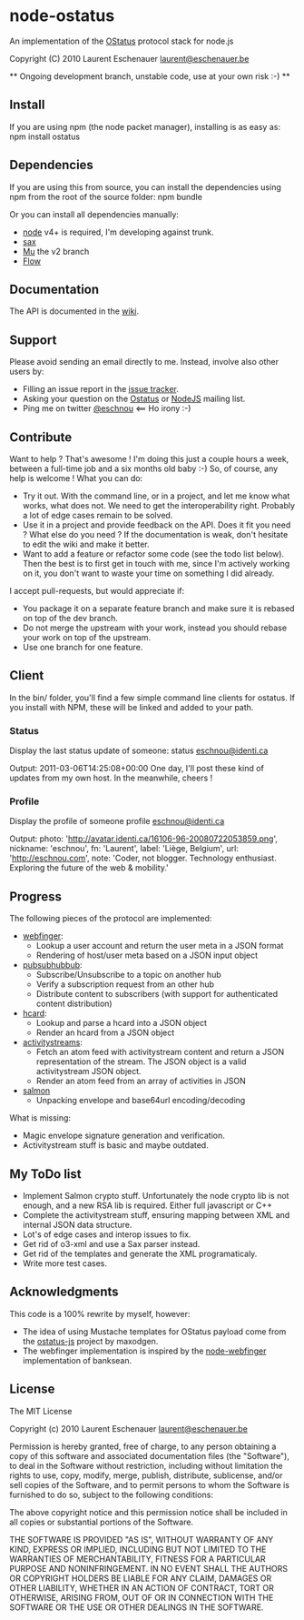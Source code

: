node-ostatus
============

An implementation of the [OStatus](http://ostatus.org) protocol stack for node.js

Copyright (C) 2010 Laurent Eschenauer <laurent@eschenauer.be>

** Ongoing development branch, unstable code, use at your own risk :-) **

Install
-------

If you are using npm (the node packet manager), installing is as easy as:
    npm install ostatus


Dependencies
------------

If you are using this from source, you can install the dependencies using npm from the root of the source folder:
    npm bundle

Or you can install all dependencies manually:
*  [node](http://nodejs.org/) v4+ is required, I'm developing against trunk.
*  [sax](https://github.com/isaacs/sax-js)
*  [Mu](https://github.com/raycmorgan/Mu/tree/v2) the v2 branch
*  [Flow](https://github.com/willconant/flow-js)

Documentation
-------------

The API is documented in the [wiki](http://github.com/eschnou/node-ostatus/wiki). 

Support
-------

Please avoid sending an email directly to me. Instead, involve also other users by:

-  Filling an issue report in the [issue tracker](https://github.com/eschnou/node-ostatus/issues).
-  Asking your question on the [Ostatus](http://groups.google.com/group/ostatus-discuss) or [NodeJS](http://groups.google.com/group/nodejs) mailing list.
-  Ping me on twitter [@eschnou](http://twitter.com/eschnou) <== Ho irony :-) 

Contribute
----------

Want to help ? That's awesome ! I'm doing this just a couple hours a week, between a full-time job 
and a six months old baby :-) So, of course, any help is welcome ! What you can do:

-  Try it out. With the command line, or in a project, and let me know what works, what does not. We need
to get the interoperability right. Probably a lot of edge cases remain to be solved.
-  Use it in a project and provide feedback on the API. Does it fit you need ? What else do you need ?
If the documentation is weak, don't hesitate to edit the wiki and make it better.
-  Want to add a feature or refactor some code (see the todo list below). Then the best is to first get in 
touch with me, since I'm actively working on it, you don't want to waste your time on something I did already. 

I accept pull-requests, but would appreciate if:

-  You package it on a separate feature branch and make sure it is rebased on top of the dev branch.
-  Do not merge the upstream with your work, instead you should rebase your work on top of the upstream.
-  Use one branch for one feature.

Client
------

In the bin/ folder, you'll find a few simple command line clients for ostatus. If you install with NPM, 
these will be linked and added to your path. 

### Status
Display the last status update of someone:
	status eschnou@identi.ca

Output:
    2011-03-06T14:25:08+00:00
    One day, I'll post these kind of updates from my own host. In the meanwhile, cheers !

### Profile
Display the profile of someone
	profile eschnou@identi.ca
	
Output:
    photo: 'http://avatar.identi.ca/16106-96-20080722053859.png',
    nickname: 'eschnou',
    fn: 'Laurent',
    label: 'Liège, Belgium',
    url: 'http://eschnou.com',
    note: 'Coder, not blogger. Technology enthusiast. Exploring the future of the web & mobility.'

Progress
--------

The following pieces of the protocol are implemented:

-  [webfinger](http://code.google.com/p/webfinger/): 
   * Lookup a user account and return the user meta in a JSON format
   * Rendering of host/user meta based on a JSON input object
-  [pubsubhubbub](http://code.google.com/p/pubsubhubbub/): 
   * Subscribe/Unsubscribe to a topic on another hub
   * Verify a subscription request from an other hub
   * Distribute content to subscribers (with support for authenticated content distribution)
-  [hcard](http://microformats.org/wiki/hcard):
   * Lookup and parse a hcard into a JSON object
   * Render an hcard from a JSON object
-  [activitystreams](http://activitystrea.ms/):
   * Fetch an atom feed with activitystream content and return a JSON representation of the stream. The JSON object is a valid activitystream JSON object.
   * Render an atom feed from an array of activities in JSON
-  [salmon](http://www.salmon-protocol.org/)
   * Unpacking envelope and base64url encoding/decoding 

What is missing:

-  Magic envelope signature generation and verification.
-  Activitystream stuff is basic and maybe outdated.


My ToDo list
------------

-  Implement Salmon crypto stuff. Unfortunately the node crypto lib is not enough, 
and a new RSA lib is required. Either full javascript or C++
-  Complete the activitystream stuff, ensuring mapping between XML and internal 
JSON data structure.
-  Lot's of edge cases and interop issues to fix.
-  Get rid of o3-xml and use a Sax parser instead.
-  Get rid of the templates and generate the XML programaticaly.
-  Write more test cases.


Acknowledgments
---------------
This code is a 100% rewrite by myself, however:

-  The idea of using Mustache templates for OStatus payload come from the [ostatus-js](https://github.com/maxogden/ostatus-js) project by maxodgen.
-  The webfinger implementation is inspired by the [node-webfinger](https://github.com/banksean/node-webfinger) implementation of banksean.


License
-------

The MIT License

Copyright (c) 2010 Laurent Eschenauer <laurent@eschenauer.be>

Permission is hereby granted, free of charge, to any person obtaining a copy
of this software and associated documentation files (the "Software"), to deal
in the Software without restriction, including without limitation the rights
to use, copy, modify, merge, publish, distribute, sublicense, and/or sell
copies of the Software, and to permit persons to whom the Software is
furnished to do so, subject to the following conditions:

The above copyright notice and this permission notice shall be included in
all copies or substantial portions of the Software.

THE SOFTWARE IS PROVIDED "AS IS", WITHOUT WARRANTY OF ANY KIND, EXPRESS OR
IMPLIED, INCLUDING BUT NOT LIMITED TO THE WARRANTIES OF MERCHANTABILITY,
FITNESS FOR A PARTICULAR PURPOSE AND NONINFRINGEMENT. IN NO EVENT SHALL THE
AUTHORS OR COPYRIGHT HOLDERS BE LIABLE FOR ANY CLAIM, DAMAGES OR OTHER
LIABILITY, WHETHER IN AN ACTION OF CONTRACT, TORT OR OTHERWISE, ARISING FROM,
OUT OF OR IN CONNECTION WITH THE SOFTWARE OR THE USE OR OTHER DEALINGS IN
THE SOFTWARE.
